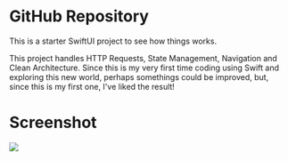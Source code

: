 # GitHub Repository

This is a starter SwiftUI project to see how things works.

This project handles HTTP Requests, State Management, Navigation and Clean Architecture. Since this is my very first time coding using Swift and exploring this new world, perhaps somethings could be improved, but, since this is my first one, I've liked the result!

# Screenshot

![](https://i.imgur.com/0U6ercm.png)


